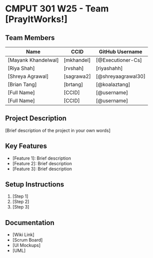 # CMPUT 301 W25 - Team [PrayItWorks!]

## Team Members

| Name                | CCID       | GitHub Username |
|---------------------|------------| ------- |
| [Mayank Khandelwal] | [mkhandel] | [@Executioner-Cs]     |
| [Riya Shah]         | [rvshah]     | [riyashahh] |
| [Shreya Agrawal]    | [sagrawa2] | [@shreyaagrawal30] |
| [Brian Tang]        | [brtang]   | [@koalaztang] |
| [Full Name]         | [CCID]     | [@username] |
| [Full Name]         | [CCID]     | [@username] |

## Project Description

[Brief description of the project in your own words]

## Key Features

- [Feature 1]: Brief description
- [Feature 2]: Brief description
- [Feature 3]: Brief description

## Setup Instructions

1. [Step 1]
2. [Step 2]
3. [Step 3]

## Documentation

- [Wiki Link]
- [Scrum Board]
- [UI Mockups]
- [UML]
